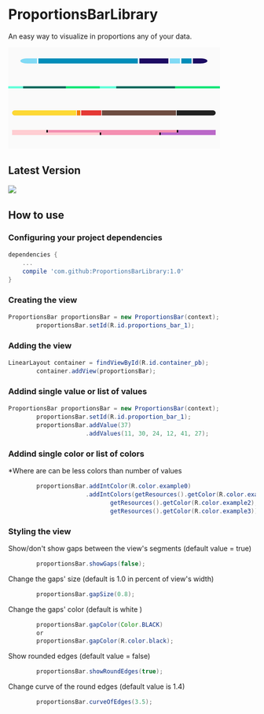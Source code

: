 # ProportionsBarLibrary

An easy way to visualize in proportions any of your data.

![text](assets/cropped_examples.png)

## Latest Version
[![](https://jitpack.io/v/maxViolet/ProportionsBarLibrary.svg)](https://jitpack.io/#maxViolet/ProportionsBarLibrary)

## How to use

### Configuring your project dependencies
```groovy
dependencies {
    ...
    compile 'com.github:ProportionsBarLibrary:1.0'
}
```

### Creating the view
```java
ProportionsBar proportionsBar = new ProportionsBar(context);
        proportionsBar.setId(R.id.proportions_bar_1);
```

### Adding the view
```java
LinearLayout container = findViewById(R.id.container_pb);
        container.addView(proportionsBar);
```

### Addind single value or list of values
```java
ProportionsBar proportionsBar = new ProportionsBar(context);
        proportionsBar.setId(R.id.proportion_bar_1);
        proportionsBar.addValue(37)
                      .addValues(11, 30, 24, 12, 41, 27);
```

### Addind single color or list of colors
*Where are can be less colors than number of values
```java
        proportionsBar.addIntColor(R.color.example0)
                      .addIntColors(getResources().getColor(R.color.example1),
                             getResources().getColor(R.color.example2),
                             getResources().getColor(R.color.example3));
```

### Styling the view
Show/don't show gaps between the view's segments (default value = true)
```java
        proportionsBar.showGaps(false);
```
Change the gaps' size (default is 1.0 in percent of view's width)
```java
        proportionsBar.gapSize(0.8);
```
Change the gaps' color (default is white )
```java
        proportionsBar.gapColor(Color.BLACK)
        or
        proportionsBar.gapColor(R.color.black);
```
Show rounded edges (default value = false)
```java
        proportionsBar.showRoundEdges(true);
```
Change curve of the round edges (default value is 1.4)
```java
        proportionsBar.curveOfEdges(3.5);
```
